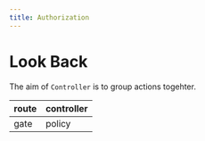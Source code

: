 ```yaml
---
title: Authorization
---
```


# Look Back

The aim of `Controller` is to group actions togehter.

| route | controller |
|-------|------------|
| gate  | policy     |
